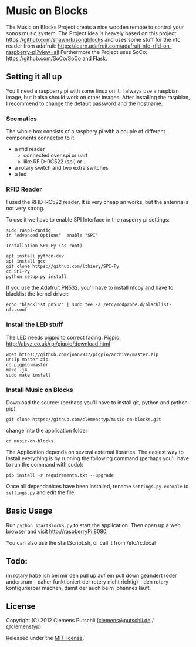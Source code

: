 # Music on Blocks
The Music on Blocks Project creats a nice wooden remote to control your sonos music system. 
The Project idea is heavely based on this project: https://github.com/shawnrk/songblocks and uses some stuff for the nfc reader from adafruit: https://learn.adafruit.com/adafruit-nfc-rfid-on-raspberry-pi?view=all
Furthermore the Project uses SoCo: https://github.com/SoCo/SoCo and Flask.


## Setting it all up

You'll need a raspberry pi with some linux on it. I always use a raspbian image, but it also should work on other images. 
After installing the raspbian, I recommend to change the default password and the hostname. 

### Scematics
The whole box consists of a raspbery pi with a couple of different components connected to it:

- a rfid reader 
    - connected over spi or uart
    - like RFID-RC522 (spi) or ...
- a rotary switch and two extra switches
- a led


### RFID Reader
I used the RFID-RC522 reader. It is very cheap an works, but the antenna is not very strong. 

To use it we have to enable SPI Interface in the rasperry pi settings:

```
sudo raspi-config
in "Advanced Options"  enable "SPI"

Installation SPI-Py (as root)

apt install python-dev
apt install gcc
git clone https://github.com/lthiery/SPI-Py
cd SPI-Py
python setup.py install

```

If you use the Adafruit PN532, you'll have to install nfcpy and have to blacklist the kernel driver:

```
echo "blacklist pn532" | sudo tee -a /etc/modprobe.d/blacklist-nfc.conf
```

### Install the LED stuff
The LED needs pigpio to correct fading. 
Pigpio: http://abyz.co.uk/rpi/pigpio/download.html

```
wget https://github.com/joan2937/pigpio/archive/master.zip
unzip master.zip
cd pigpio-master
make -j4
sudo make install
```


### Install Music on Blocks

Download the source: (perhaps you'll have to install git, python and python-pip)
```
git clone https://github.com/clemenstyp/music-on-blocks.git
```

change into the application folder
```
cd music-on-blocks
```
The Application depends on several external libraries. The easiest way to install everything is by running the following command (perhaps you'll have to run the command with sudo):

```
pip install -r requirements.txt --upgrade
```


Once all dependanices have been installed, rename `settings.py.example` to `settings.py` and edit the file.


## Basic Usage
Run `python startBlocks.py` to start the application. Then open up a web browser and visit [http://raspberryPi:8080](http://raspberryPi:8080).

You can also use the startScript.sh, or call it from /etc/rc.local 

## Todo:
im rotary habe ich bei mir den pull up auf ein pull down geändert (oder andersrum - daher funktioniert der rotery nicht richtig) - den rotary konfigurierbar machen, damit der auch beim johannes läuft. 


## License

Copyright (C) 2012 Clemens Putschli ([clemens@putschli.de](mailto:clemens@putschli.de) / [@clemenstyp](http://twitter.com/clemenstyp)).

Released under the [MIT license](http://www.opensource.org/licenses/mit-license.php).

